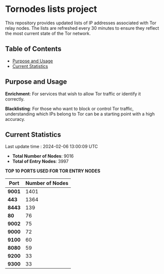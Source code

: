 # Tornodes lists project

This repository provides updated lists of IP addresses associated with Tor relay nodes. The lists are refreshed every 30 minutes to ensure they reflect the most current state of the Tor network.

## Table of Contents

- [Purpose and Usage](#purpose-and-usage)
- [Current Statistics](#current-statistics)


## Purpose and Usage

**Enrichment**: For services that wish to allow Tor traffic or identify it correctly.

**Blacklisting**: For those who want to block or control Tor traffic, understanding which IPs belong to Tor can be a starting point with a high accuracy.

## Current Statistics

Last update time : 2024-02-06 13:00:09 UTC

- **Total Number of Nodes**: 9016
- **Total of Entry Nodes**: 3997

**TOP 10 PORTS USED FOR TOR ENTRY NODES**

| **Port** | **Number of Nodes** |
|------|-----------------|
| **9001**   | 1401  |
| **443**   | 1364  |
| **8443**   | 139  |
| **80**   | 76  |
| **9002**   | 75  |
| **9000**   | 72  |
| **9100**   | 60  |
| **8080**   | 59  |
| **9200**   | 33  |
| **9300**   | 33  |

